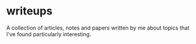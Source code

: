 # writeups
A collection of articles, notes and papers written by me about topics that I've found particularly interesting.
